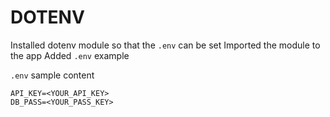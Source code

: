 # DOTENV
Installed dotenv module so that the `.env` can be set
Imported the module to the app
Added `.env` example

`.env` sample content
```
API_KEY=<YOUR_API_KEY>
DB_PASS=<YOUR_PASS_KEY>
```